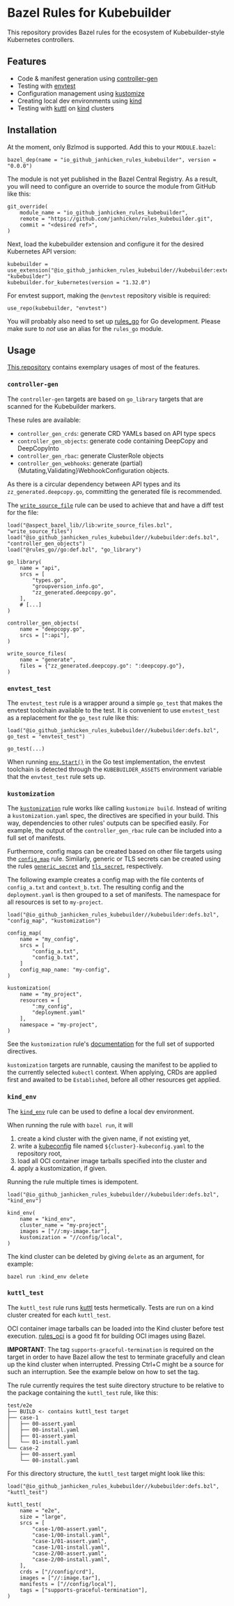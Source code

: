 # Bazel Rules for Kubebuilder

This repository provides Bazel rules for the ecosystem of Kubebuilder-style Kubernetes controllers.

## Features

* Code & manifest generation
  using [controller-gen](https://github.com/kubernetes-sigs/kubebuilder/blob/master/docs/book/src/reference/controller-gen.md)
* Testing with [envtest](https://pkg.go.dev/sigs.k8s.io/controller-runtime/pkg/envtest)
* Configuration management using [kustomize](https://kustomize.io/)
* Creating local dev environments using [kind](https://kind.sigs.k8s.io/)
* Testing with [kuttl](https://kuttl.dev/) on [kind](https://kind.sigs.k8s.io/) clusters

## Installation

At the moment, only Bzlmod is supported. Add this to your `MODULE.bazel`:

```starlark
bazel_dep(name = "io_github_janhicken_rules_kubebuilder", version = "0.0.0")
```

The module is not yet published in the Bazel Central Registry.
As a result, you will need to configure an override to source the module from GitHub like this:

```starlark
git_override(
    module_name = "io_github_janhicken_rules_kubebuilder",
    remote = "https://github.com/janhicken/rules_kubebuilder.git",
    commit = "<desired ref>",
)
```

Next, load the kubebuilder extension and configure it for the desired Kubernetes API version:

```starlark
kubebuilder = use_extension("@io_github_janhicken_rules_kubebuilder//kubebuilder:extensions.bzl", "kubebuilder")
kubebuilder.for_kubernetes(version = "1.32.0")
```

For envtest support, making the `@envtest` repository visible is required:

```starlark
use_repo(kubebuilder, "envtest")
```

You will probably also need to set up [rules_go](https://github.com/bazel-contrib/rules_go) for Go development.
Please make sure to _not_ use an alias for the `rules_go` module.

## Usage

[This repository](./e2e/cronjob-tutorial) contains exemplary usages of most of the features.

### `controller-gen`

The `controller-gen` targets are based on `go_library` targets that are scanned for the Kubebuilder markers.

These rules are available:

* `controller_gen_crds`: generate CRD YAMLs based on API type specs
* `controller_gen_objects`: generate code containing DeepCopy and DeepCopyInto
* `controller_gen_rbac`: generate ClusterRole objects
* `controller_gen_webhooks`: generate (partial) {Mutating,Validating}WebhookConfiguration objects.

As there is a circular dependency between API types and its `zz_generated.deepcopy.go`, committing the generated file is
recommended.

The [`write_source_file`](https://github.com/bazel-contrib/bazel-lib/blob/main/docs/write_source_files.md) rule can be
used to achieve that and have a diff test for the file:

```starlark
load("@aspect_bazel_lib//lib:write_source_files.bzl", "write_source_files")
load("@io_github_janhicken_rules_kubebuilder//kubebuilder:defs.bzl", "controller_gen_objects")
load("@rules_go//go:def.bzl", "go_library")

go_library(
    name = "api",
    srcs = [
        "types.go",
        "groupversion_info.go",
        "zz_generated.deepcopy.go",
    ],
    # [...]
)

controller_gen_objects(
    name = "deepcopy.go",
    srcs = [":api"],
)

write_source_files(
    name = "generate",
    files = {"zz_generated.deepcopy.go": ":deepcopy.go"},
)
```

### `envtest_test`

The `envtest_test` rule is a wrapper around a simple `go_test` that makes the envtest toolchain available to the test.
It is convenient to use `envtest_test` as a replacement for the `go_test` rule like this:

```starlark
load("@io_github_janhicken_rules_kubebuilder//kubebuilder:defs.bzl", go_test = "envtest_test")

go_test(...)
```

When running [`env.Start()`](https://pkg.go.dev/sigs.k8s.io/controller-runtime/pkg/envtest#Environment.Start) in the Go
test implementation, the envtest toolchain is detected through the `KUBEBUILDER_ASSETS` environment variable that the
`envtest_test` rule sets up.

### `kustomization`

The [`kustomization`](./docs/rules.md#kustomization) rule works like calling `kustomize build`. Instead of writing a
`kustomization.yaml` spec, the directives are specified in your build. This way, dependencies to other rules'
outputs can be specified easily. For example, the output of the `controller_gen_rbac` rule can be included into a full
set of manifests.

Furthermore, config maps can be created based on other file targets using the [`config_map`](./docs/rules.md#config_map)
rule. Similarly, generic or TLS secrets can be created using the rules
[`generic_secret`](./docs/rules.md#generic_secret) and [`tls_secret`](./docs/rules.md#tls_secret), respectively.

The following example creates a config map with the file contents of `config_a.txt` and `context_b.txt`. The resulting
config and the `deployment.yaml` is then grouped to a set of manifests. The namespace for all resources is set to
`my-project`.

```starlark
load("@io_github_janhicken_rules_kubebuilder//kubebuilder:defs.bzl", "config_map", "kustomization")

config_map(
    name = "my_config",
    srcs = [
        "config_a.txt",
        "config_b.txt",
    ]
    config_map_name: "my-config",
)

kustomization(
    name = "my_project",
    resources = [
        ":my_config",
        "deployment.yaml"
    ],
    namespace = "my-project",
)
```

See the `kustomization` rule's [documentation](./docs/rules.md#kustomization) for the full set of supported directives.

`kustomization` targets are runnable, causing the manifest to be applied to the currently selected `kubectl` context.
When applying, CRDs are applied first and awaited to be `Established`, before all other resources get applied.

### `kind_env`

The [`kind_env`](./docs/rules.md#kind_env) rule can be used to define a local dev environment.

When running the rule with `bazel run`, it will

1. create a kind cluster with the given name, if not existing yet,
2. write a [kubeconfig](https://kubernetes.io/docs/concepts/configuration/organize-cluster-access-kubeconfig/) file named `${cluster}-kubeconfig.yaml` to the repository root,
3. load all OCI container image tarballs specified into the cluster and
4. apply a kustomization, if given.

Running the rule multiple times is idempotent.

```starlark
load("@io_github_janhicken_rules_kubebuilder//kubebuilder:defs.bzl", "kind_env")

kind_env(
    name = "kind_env",
    cluster_name = "my-project",
    images = ["//:my-image.tar"],
    kustomization = "//config/local",
)
```

The kind cluster can be deleted by giving `delete` as an argument, for example:

```shell
bazel run :kind_env delete
```

### `kuttl_test`

The `kuttl_test` rule runs [kuttl](https://kuttl.dev/) tests hermetically.
Tests are run on a kind cluster created for each `kuttl_test`.

OCI container image tarballs can be loaded into the Kind cluster before test execution.
[rules_oci](https://github.com/bazel-contrib/rules_oci) is a good fit for building OCI images using Bazel.

**IMPORTANT**: The tag `supports-graceful-termination` is required on the target in order to have Bazel allow the test
to terminate gracefully and clean up the kind cluster when interrupted.
Pressing Ctrl+C might be a source for such an interruption. See the example below on how to set the tag.

The rule currently requires the test suite directory structure to be relative to the package containing the `kuttl_test`
rule, like this:

```
test/e2e
├── BUILD <- contains kuttl_test target
├── case-1
│   ├── 00-assert.yaml
│   ├── 00-install.yaml
│   ├── 01-assert.yaml
│   └── 01-install.yaml
└── case-2
    ├── 00-assert.yaml
    └── 00-install.yaml
```

For this directory structure, the `kuttl_test` target might look like this:

```starlark
load("@io_github_janhicken_rules_kubebuilder//kubebuilder:defs.bzl", "kuttl_test")

kuttl_test(
    name = "e2e",
    size = "large",
    srcs = [
        "case-1/00-assert.yaml",
        "case-1/00-install.yaml",
        "case-1/01-assert.yaml",
        "case-1/01-install.yaml",
        "case-2/00-assert.yaml",
        "case-2/00-install.yaml",
    ],
    crds = ["//config/crd"],
    images = ["//:image.tar"],
    manifests = ["//config/local"],
    tags = ["supports-graceful-termination"],
)
```

